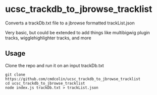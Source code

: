 # ucsc_trackdb_to_jbrowse_tracklist

Converts a trackDb.txt file to a jbrowse formatted trackList.json

Very basic, but could be extended to add things like multibigwig plugin tracks, wigglehighlighter tracks, and more


## Usage

Clone the repo and run it on an input trackDb.txt


    git clone https://github.com/cmdcolin/ucsc_trackdb_to_jbrowse_tracklist
    cd ucsc_trackdb_to_jbrowse_tracklist
    node index.js trackDb.txt > trackList.json
